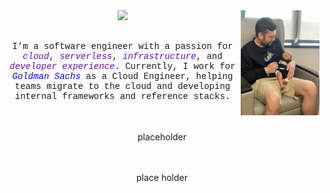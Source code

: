 <div align="center">
<img src="assets/me-and-little-david.jpg" width="25%" align="right" />
<img src="https://readme-typing-svg.demolab.com?font=Inconsolata&weight=500&size=50&duration=4000&pause=300&color=A71AF7&center=true&repeat=false&random=false&width=1300&height=140&lines=Hello+Hello%2C+i'm+Dave!"width="70%" />
<br><br>
 <p style="font-family: 'Courier New', monospace; font-size: 1em;">I'm a software engineer with a passion for <em><span style="color: #6A0DAD;">cloud</span></em>, <em><span style="color: #6A0DAD;">serverless</span></em>, <em><span style="color: #6A0DAD;">infrastructure</span></em>, and <em><span style="color: #6A0DAD;">developer experience</span></em>. Currently, I work for <em><span style="color: #0000FF;">Goldman Sachs</span></em> as a Cloud Engineer, helping teams migrate to the cloud and developing internal frameworks and reference stacks.</p>

<br><br>
placeholder
<br><br><br>
    
place holder
</div>
